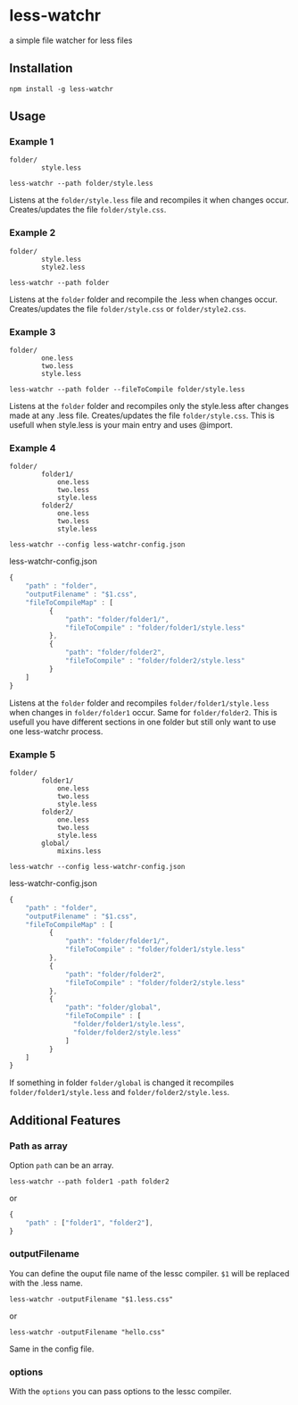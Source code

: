 less-watchr
===========

a simple file watcher for less files

## Installation

```
npm install -g less-watchr
``` 

## Usage

### Example 1

```
folder/
		style.less
``` 


```
less-watchr --path folder/style.less
``` 

Listens at the `folder/style.less` file and recompiles it when changes occur. Creates/updates the file `folder/style.css`.

### Example 2

```
folder/
		style.less
		style2.less
``` 

```
less-watchr --path folder
``` 

Listens at the `folder` folder and recompile the .less when changes occur. Creates/updates the file `folder/style.css` or  `folder/style2.css`.


### Example 3

```
folder/
		one.less
		two.less
		style.less
``` 

```
less-watchr --path folder --fileToCompile folder/style.less
``` 

Listens at the `folder` folder and recompiles only the style.less after changes made at any .less file. Creates/updates the file `folder/style.css`.
This is usefull when style.less is your main entry and uses @import.

### Example 4


```
folder/
		folder1/
			one.less
			two.less
			style.less
		folder2/
			one.less
			two.less
			style.less

``` 

```
less-watchr --config less-watchr-config.json
``` 

less-watchr-config.json

``` javascript
{
    "path" : "folder",
    "outputFilename" : "$1.css",
    "fileToCompileMap" : [
	      {
	          "path": "folder/folder1/",
	          "fileToCompile" : "folder/folder1/style.less"
	      },
	      {
	          "path": "folder/folder2",
	          "fileToCompile" : "folder/folder2/style.less"
	      }
    ]
}
``` 

Listens at the `folder` folder and recompiles `folder/folder1/style.less` when changes in `folder/folder1` occur. Same for `folder/folder2`.
This is usefull you have different sections in one folder but still only want to use one less-watchr process.

### Example 5

```
folder/
		folder1/
			one.less
			two.less
			style.less
		folder2/
			one.less
			two.less
			style.less
		global/
			mixins.less

``` 

```
less-watchr --config less-watchr-config.json
``` 

less-watchr-config.json

``` javascript
{
    "path" : "folder",
    "outputFilename" : "$1.css",
    "fileToCompileMap" : [
          {
              "path": "folder/folder1/",
              "fileToCompile" : "folder/folder1/style.less"
          },
          {
              "path": "folder/folder2",
              "fileToCompile" : "folder/folder2/style.less"
          },
          {
              "path": "folder/global",
              "fileToCompile" : [
              	"folder/folder1/style.less",
              	"folder/folder2/style.less"
              ]
          }
    ]
}
```

If something in folder `folder/global` is changed it recompiles `folder/folder1/style.less` and `folder/folder2/style.less`.


## Additional Features

### Path as array

Option `path` can be an array.

```
less-watchr --path folder1 -path folder2
``` 
or
``` javascript
{
    "path" : ["folder1", "folder2"],
}
```

### outputFilename

You can define the ouput file name of the lessc compiler.
`$1` will be replaced with the .less name.

```
less-watchr -outputFilename "$1.less.css"
```

or

```
less-watchr -outputFilename "hello.css"
``` 

Same in the config file.

### options

With the `options` you can pass options to the lessc compiler.
